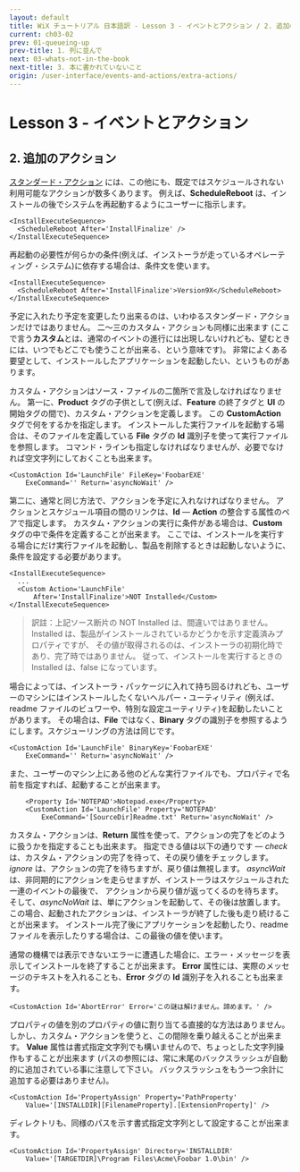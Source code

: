```yaml
---
layout: default
title: WiX チュートリアル 日本語訳 - Lesson 3 - イベントとアクション / 2. 追加のアクション
current: ch03-02
prev: 01-queueing-up
prev-title: 1. 列に並んで
next: 03-whats-not-in-the-book
next-title: 3. 本に書かれていないこと
origin: /user-interface/events-and-actions/extra-actions/
---
```

# Lesson 3 - イベントとアクション

## 2. 追加のアクション

[スタンダード・アクション](http://msdn.microsoft.com/en-us/library/windows/desktop/aa372023(v=vs.85).aspx)
には、この他にも、既定ではスケジュールされない利用可能なアクションが数多くあります。
例えば、**ScheduleReboot** は、インストールの後でシステムを再起動するようにユーザーに指示します。

    <InstallExecuteSequence>
      <ScheduleReboot After='InstallFinalize' />
    </InstallExecuteSequence>

再起動の必要性が何らかの条件(例えば、インストーラが走っているオペレーティング・システム)に依存する場合は、条件文を使います。

    <InstallExecuteSequence>
      <ScheduleReboot After='InstallFinalize'>Version9X</ScheduleReboot>
    </InstallExecuteSequence>

予定に入れたり予定を変更したり出来るのは、いわゆるスタンダード・アクションだけではありません。
二～三のカスタム・アクションも同様に出来ます
(ここで言う**カスタム**とは、通常のイベントの進行には出現しないけれども、望むときには、いつでもどこでも使うことが出来る、という意味です)。
非常によくある要望として、インストールしたアプリケーションを起動したい、というものがあります。

カスタム・アクションはソース・ファイルの二箇所で言及しなければなりません。
第一に、**Product** タグの子供として(例えば、**Feature** の終了タグと **UI** の開始タグの間で)、カスタム・アクションを定義します。
この **CustomAction** タグで何をするかを指定します。
インストールした実行ファイルを起動する場合は、そのファイルを定義している **File** タグの **Id** 識別子を使って実行ファイルを参照します。
コマンド・ラインも指定しなければなりませんが、必要でなければ空文字列にしておくことも出来ます。

    <CustomAction Id='LaunchFile' FileKey='FoobarEXE'
        ExeCommand='' Return='asyncNoWait' />

第二に、通常と同じ方法で、アクションを予定に入れなければなりません。
アクションとスケジュール項目の間のリンクは、**Id** — **Action** の整合する属性のペアで指定します。
カスタム・アクションの実行に条件がある場合は、**Custom** タグの中で条件を定義することが出来ます。
ここでは、インストールを実行する場合にだけ実行ファイルを起動し、製品を削除するときは起動しないように、条件を設定する必要があります。

    <InstallExecuteSequence>
      ...
      <Custom Action='LaunchFile' 
          After='InstallFinalize'>NOT Installed</Custom>
    </InstallExecuteSequence>

> 訳註：上記ソース断片の NOT Installed は、間違いではありません。
> Installed は、製品がインストールされているかどうかを示す定義済みプロパティですが、
> その値が取得されるのは、インストーラの初期化時であり、完了時ではありません。
> 従って、インストールを実行するときの Installed は、false になっています。

場合によっては、インストーラ・パッケージに入れて持ち回るけれども、ユーザーのマシンにはインストールしたくないヘルパー・ユーティリティ
(例えば、readme ファイルのビュワーや、特別な設定ユーティリティ)を起動したいことがあります。
その場合は、**File** ではなく、**Binary** タグの識別子を参照するようにします。スケジューリングの方法は同じです。

    <CustomAction Id='LaunchFile' BinaryKey='FoobarEXE'
        ExeCommand='' Return='asyncNoWait' />

また、ユーザーのマシン上にある他のどんな実行ファイルでも、プロパティで名前を指定すれば、起動することが出来ます。

        <Property Id='NOTEPAD'>Notepad.exe</Property>
        <CustomAction Id='LaunchFile' Property='NOTEPAD'
            ExeCommand='[SourceDir]Readme.txt' Return='asyncNoWait' />

カスタム・アクションは、**Return** 属性を使って、アクションの完了をどのように扱うかを指定することも出来ます。
指定できる値は以下の通りです — *check* は、カスタム・アクションの完了を待って、その戻り値をチェックします。
*ignore* は、アクションの完了を待ちますが、戻り値は無視します。
*asyncWait* は、非同期的にアクションを走らせますが、インストーラはスケジュールされた一連のイベントの最後で、
アクションから戻り値が返ってくるのを待ちます。
そして、*asyncNoWait* は、単にアクションを起動して、その後は放置します。
この場合、起動されたアクションは、インストーラが終了した後も走り続けることが出来ます。
インストール完了後にアプリケーションを起動したり、readme ファイルを表示したりする場合は、この最後の値を使います。

通常の機構では表示できないエラーに遭遇した場合に、エラー・メッセージを表示してインストールを終了することが出来ます。
**Error** 属性には、実際のメッセージのテキストを入れることも、**Error** タグの **Id** 識別子を入れることも出来ます。

    <CustomAction Id='AbortError' Error='この謎は解けません。諦めます。' />

プロパティの値を別のプロパティの値に割り当てる直接的な方法はありません。
しかし、カスタム・アクションを使うと、この間隙を乗り越えることが出来ます。
**Value** 属性は書式指定文字列でも構いませんので、ちょっとした文字列操作もすることが出来ます
(パスの参照には、常に末尾のバックスラッシュが自動的に追加されている事に注意して下さい。
バックスラッシュをもう一つ余計に追加する必要はありません)。

    <CustomAction Id='PropertyAssign' Property='PathProperty'
        Value='[INSTALLDIR][FilenameProperty].[ExtensionProperty]' />

ディレクトリも、同様のパスを示す書式指定文字列として設定することが出来ます。

    <CustomAction Id='PropertyAssign' Directory='INSTALLDIR'
        Value='[TARGETDIR]\Program Files\Acme\Foobar 1.0\bin' />